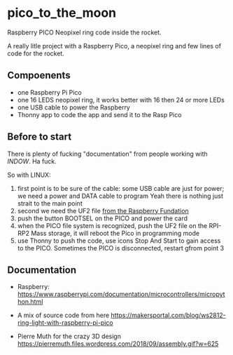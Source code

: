 # pico_to_the_moon
Raspberry PICO Neopixel ring code inside the rocket.

A really litle project with a Raspberry Pico, a neopixel ring and few lines of code for the rocket.

## Compoenents
* one Raspberry Pi Pico
* one 16 LEDS neopixel ring, it works better with 16 then 24 or more LEDs
* one USB cable to power the Raspberry
* Thonny app to code the app and send it to the Rasp Pico

## Before to start
There is plenty of fucking "documentation" from people working with $INDOW$. Ha fuck.

So with LINUX:
1. first point is to be sure of the cable: some USB cable are just for power; we need a power and DATA cable to program
Yeah there is nothing just strait to the main point
2. second we need the UF2 file [from the Raspberry Fundation](https://www.raspberrypi.com/documentation/microcontrollers/micropython.html)
3. push the button BOOTSEL on the PICO and power the card
4. when the PICO file system is recognized, push the UF2 file on the RPI-RP2 Mass storage, it will reboot the Pico in programming mode
5. use Thonny to push the code, use icons Stop And Start to gain access to the PICO. Sometimes the PICO is disconnected, restart gfrom point 3

## Documentation
* Raspberry:
https://www.raspberrypi.com/documentation/microcontrollers/micropython.html

* A mix of source code from here
https://makersportal.com/blog/ws2812-ring-light-with-raspberry-pi-pico

* Pierre Muth for the crazy 3D design
https://pierremuth.files.wordpress.com/2018/09/assembly.gif?w=625
